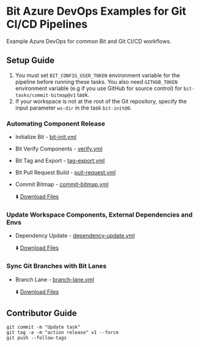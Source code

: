 # Bit Azure DevOps Examples for Git CI/CD Pipelines
Example Azure DevOps for common Bit and Git CI/CD workflows.

## Setup Guide

1. You must set `BIT_CONFIG_USER_TOKEN` environment variable for the pipeline before running these tasks. You also need `GITHUB_TOKEN` environment variable (e.g if you use GitHub for source control) for `bit-tasks/commit-bitmap@v1` task.
3. If your workspace is not at the root of the Git repository, specify the input parameter `ws-dir` in the task `bit-init@0`.

### Automating Component Release

- Initialize Bit - [bit-init.yml](/azure-devops/bit-init.yml) 
- Bit Verify Components - [verify.yml](/azure-devops/verify.yml)
- Bit Tag and Export - [tag-export.yml](/azure-devops/tag-export.yml)
- Bit Pull Request Build - [pull-request.yml](/azure-devops/pull-request.yml)
- Commit Bitmap - [commit-bitmap.yml](/azure-devops/commit-bitmap.yml)

  :arrow_down: [Download Files](https://github.com/bit-tasks/azure-devops-examples/raw/main/downloads/automating-component-releases.zip)

### Update Workspace Components, External Dependencies and Envs

- Dependency Update - [dependency-update.yml](/github-actions/dependency-update.yml)

  :arrow_down: [Download Files](https://github.com/bit-tasks/azure-devops-examples/raw/main/downloads/dependency-update.zip)

### Sync Git Branches with Bit Lanes

- Branch Lane - [branch-lane.yml](/github-actions/branch-lane.yml)

  :arrow_down: [Download Files](https://github.com/bit-tasks/azure-devops-examples/raw/main/downloads/branch-lane.zip)

## Contributor Guide

```
git commit -m "Update task"
git tag -a -m "action release" v1 --force
git push --follow-tags
```
